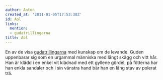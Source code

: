 ```yaml
---
author: Anton
created_at: '2011-01-05T17:53:38Z'
id: Aol
links:
  mention:
  - gudatrillingarna
title: Aol
---
```


En av de visa [gudatrillingarna] med kunskap om de levande. Guden uppenbarar sig som en urgammal
människa med långt skägg och vitt hår. Han är klädd i en enkel vit klädnad med ett gyllene gördel,
på fötterna har han enkla sandaler och i sin vänstra hand bär han en lång stav av polerat trä.

  [gudatrillingarna]: gudatrillingarna
